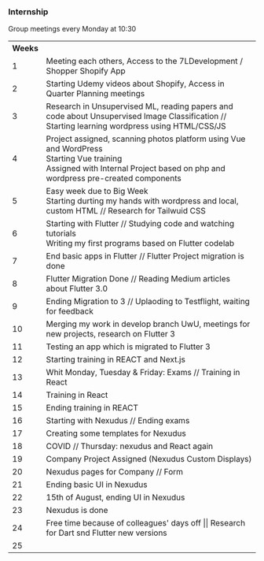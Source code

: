 ### Internship

Group meetings every Monday at 10:30 

<!-- ## Weeks                      
1             Meeting each others, Access to the 7LDevelopment / Shopper Shopify App </br>
2             Starting Udemy videos about Shopify, Access in Quarter Planning meetings </br>
3             Research in Unsupervised ML, reading papers and code about Unsupervised Image Classification // 
              Starting learning wordpress using HTML/CSS/JS -->
<table>
  <tr>
    <th>Weeks</th>
    <th> </th>
    
  </tr>
    <tr>
      <td> 1 </td>
      <td>Meeting each others, Access to the 7LDevelopment / Shopper Shopify App</td>
  </tr>
   <tr>
      <td> 2 </td>
      <td>Starting Udemy videos about Shopify, Access in Quarter Planning meetings</td>
  </tr>
  <tr>
      <td> 3 </td>
      <td>Research in Unsupervised ML, reading papers and code about Unsupervised Image Classification // </br>
             Starting learning wordpress using HTML/CSS/JS</td>
  </tr>
   <tr>
      <td> 4 </td>
      <td>Project assigned, scanning photos platform using Vue and WordPress </br>
          Starting Vue training </br>
          Assigned with Internal Project based on php and wordpress pre-created components </td>
  </tr>
  
  <tr>
      <td> 5 </td>
      <td> Easy week due to Big Week </br>
      Starting durting my hands with wordpress and local, custom HTML // Research for Tailwuid CSS </td>
  </tr>
  
  <tr>
      <td> 6 </td>
      <td>Starting with Flutter // Studying code and watching tutorials </br>
      Writing my first programs based on Flutter codelab </td>
  </tr>
  
  <tr>
      <td> 7 </td>
      <td> End basic apps in Flutter // Flutter Project migration is done </td>
  </tr>
  
  <tr>
      <td> 8 </td>
      <td> Flutter Migration Done // Reading Medium articles about Flutter 3.0 </td>
  </tr>
  
  <tr>
      <td> 9 </td>
      <td> Ending Migration to 3 // Uplaoding to Testflight, waiting for feedback  </td>
  </tr>
  
  <tr>
      <td> 10 </td>
      <td>  Merging my work in develop branch UwU, meetings for new projects, research on Flutter 3 </td>
  </tr>
  
  <tr>
      <td> 11 </td>
      <td>  Testing an app which is migrated to Flutter 3 </td>
  </tr>
  
  <tr>
      <td> 12 </td>
      <td> Starting training in REACT and Next.js  </td>
  </tr>
  
   <tr>
      <td> 13 </td>
      <td> Whit Monday, Tuesday & Friday: Exams // Training in React  </td>
  </tr>
  
  <tr>
      <td> 14 </td>
      <td> Training in React  </td>
  </tr>

<tr>
      <td> 15 </td>
      <td> Ending training in REACT </td>
  </tr>
  
  <tr>
      <td> 16 </td>
      <td> Starting with Nexudus // Ending exams </td>
  </tr>
  
  <tr>
      <td> 17 </td>
      <td> Creating some templates for Nexudus </td>
  </tr>
  
  <tr>
      <td> 18 </td>
      <td> COVID // Thursday: nexudus and React again </td> 
  </tr>
  
  <tr>
      <td> 19 </td>
      <td> Company Project Assigned (Nexudus Custom Displays) </td> 
  </tr>
  
  <tr>
      <td> 20 </td>
      <td> Nexudus pages for Company // Form </td> 
  </tr>
  
  <tr>
      <td> 21 </td>
      <td> Ending basic UI in Nexudus </td> 
  </tr>
 <tr>
      <td> 22 </td>
      <td> 15th of August, ending UI in Nexudus  </td> 
  </tr>
  
  <tr>
      <td> 23 </td>
      <td> Nexudus is done  </td> 
  </tr>
  
 <tr>
      <td> 24 </td>
      <td> Free time because of colleagues' days off || Research for Dart snd Flutter new versions  </td> 
  </tr>
  
   <tr>
      <td> 25 </td>
      <td>   </td> 
  </tr>
  
